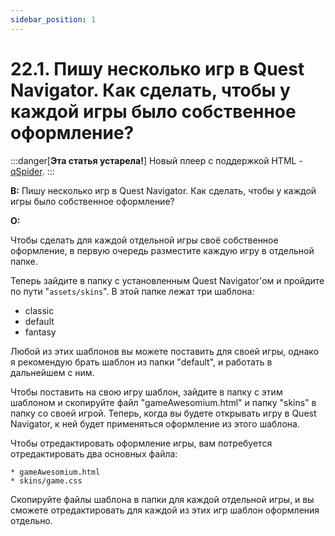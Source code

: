 ```yaml
---
sidebar_position: 1
---
```


# 22.1. Пишу несколько игр в Quest Navigator. Как сделать, чтобы у каждой игры было собственное оформление?
<!-- [:faq_22_01] -->

:::danger[**Эта статья устарела!**]
Новый плеер с поддержкой HTML - [qSpider](../../articles/qspider_0120.md).
:::

**В:** Пишу несколько игр в Quest Navigator. Как сделать, чтобы у каждой игры было собственное оформление?

**О:**

Чтобы сделать для каждой отдельной игры своё собственное оформление, в первую очередь разместите каждую игру в отдельной папке.

Теперь зайдите в папку с установленным Quest Navigator'ом и пройдите по пути "`assets/skins`". В этой папке лежат три шаблона:

* classic
* default
* fantasy

Любой из этих шаблонов вы можете поставить для своей игры, однако я рекомендую брать шаблон из папки "default", и работать в дальнейшем с ним.

Чтобы поставить на свою игру шаблон, зайдите в папку с этим шаблоном и скопируйте файл "gameAwesomium.html" и папку "skins" в папку со своей игрой. Теперь, когда вы будете открывать игру в Quest Navigator, к ней будет применяться оформление из этого шаблона.

Чтобы отредактировать оформление игры, вам потребуется отредактировать два основных файла:

    * gameAwesomium.html
    * skins/game.css

Скопируйте файлы шаблона в папки для каждой отдельной игры, и вы сможете отредактировать для каждой из этих игр шаблон оформления отдельно.